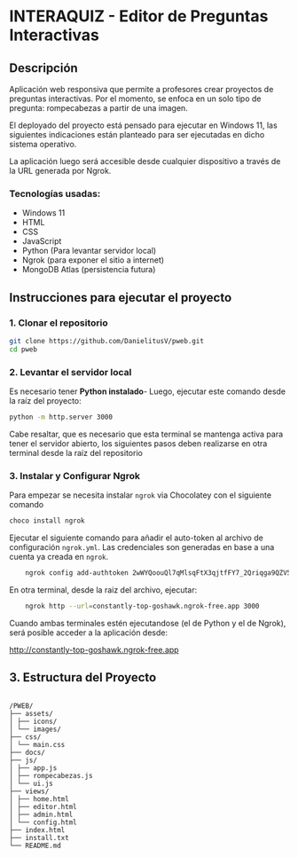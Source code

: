 # INTERAQUIZ - Editor de Preguntas Interactivas

## Descripción
Aplicación web responsiva que permite a profesores crear proyectos de preguntas interactivas. Por el momento, se enfoca en un solo tipo de pregunta: rompecabezas a partir de una imagen.

El deployado del proyecto está pensado para ejecutar en Windows 11, las siguientes indicaciones están planteado para ser ejecutadas en dicho sistema operativo. 

La aplicación luego será accesible desde cualquier dispositivo a través de la URL generada por Ngrok.

### Tecnologías usadas:
- Windows 11
- HTML
- CSS
- JavaScript
- Python (Para levantar servidor local)
- Ngrok (para exponer el sitio a internet)
- MongoDB Atlas (persistencia futura)

## Instrucciones para ejecutar el proyecto

### 1. Clonar el repositorio
```bash
git clone https://github.com/DanielitusV/pweb.git
cd pweb
```

### 2. Levantar el servidor local
Es necesario tener **Python instalado**- Luego, ejecutar este comando desde la raíz del proyecto:

```bash
python -m http.server 3000
```

Cabe resaltar, que es necesario que esta terminal se mantenga activa para tener el servidor abierto, los siguientes pasos deben realizarse en otra terminal desde la raíz del repositorio

### 3. Instalar y Configurar Ngrok

Para empezar se necesita instalar `ngrok` via Chocolatey con el siguiente comando

```bash
choco install ngrok
```

Ejecutar el siguiente comando para añadir el auto-token al archivo de configuración `ngrok.yml`. Las credenciales son generadas en base a una cuenta ya creada en `ngrok`.

```bash
    ngrok config add-authtoken 2wWYQoouQl7qMlsqFtX3qjtfFY7_2Qriqga9QZV5m2xm9zToJ
```


En otra terminal, desde la raiz del archivo, ejecutar:

```bash
    ngrok http --url=constantly-top-goshawk.ngrok-free.app 3000
```

Cuando ambas terminales estén ejecutandose (el de Python y el de Ngrok), será posible acceder a la aplicación desde:

http://constantly-top-goshawk.ngrok-free.app

## 3. Estructura del Proyecto

```Proyecto

/PWEB/
├── assets/
│ ├── icons/
│ └── images/
├── css/
│ └── main.css
├── docs/
├── js/
│ ├── app.js
│ ├── rompecabezas.js
│ └── ui.js
├── views/
│ ├── home.html
│ ├── editor.html
│ ├── admin.html
│ └── config.html
├── index.html
├── install.txt
└── README.md

```